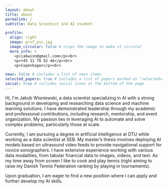 ```yaml
---
layout: about
title: about
permalink: /
subtitle: Data Scientist and AI student

profile:
  align: right
  image: prof_pic.jpg
  image_circular: false # crops the image to make it circular
  more_info: >
    <p>jakwisn@gmail.com</p><br>
    <p>+45 31 78 52 46</p><br>
    <p>Copenhagen</p><br>

news: False # includes a list of news items
selected_papers: true # includes a list of papers marked as "selected={true}"
social: true # includes social icons at the bottom of the page
---
```


Hi, I'm Jakub Wisniewski, a data scientist specializing in AI with a strong background in developing and researching data science and machine learning solutions. I have demonstrated leadership through my academic and professional contributions, including research, mentorship, and event organization. My passion lies in leveraging AI to automate and solve complex problems, particularly those at scale.

Currently, I am pursuing a degree in artificial intelligence at DTU while working as a data scientist at SEB. My master’s thesis involves deploying AI models based on ultrasound video feeds to provide navigational support for novice sonographers. I have extensive experience working with various data modalities, from tabular financial data to images, videos, and text. 
As my time away from screen I like to cook and play tennis (right aiming to raise my Danish Tennis Federation ranking by playing in tournaments).

Upon graduation, I am eager to find a new position where I can apply and further develop my AI skills.

